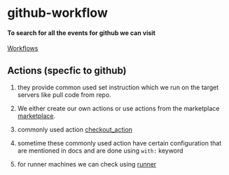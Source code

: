# github-workflow

#### To search for all the events for github we can visit
[Workflows](https://docs.github.com/en/actions/using-workflows/events-that-trigger-workflows)


## Actions (specfic to github)
1.  they provide common used set instruction which we run on the target servers like pull code from repo.
2.  We either create our own actions or use actions from the marketplace [marketplace](https://github.com/marketplace?type=).
3. commonly used action [checkout_action](https://github.com/marketplace/actions/checkout)
4. sometime these commonly used action have certain configuration that are mentioned in docs and are done
using ```with:``` keyword

5. for runner machines we can check using [runner]()